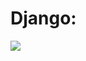 # Django:

![](https://upload.wikimedia.org/wikipedia/commons/thumb/7/75/Django_logo.svg/2560px-Django_logo.svg.png)
